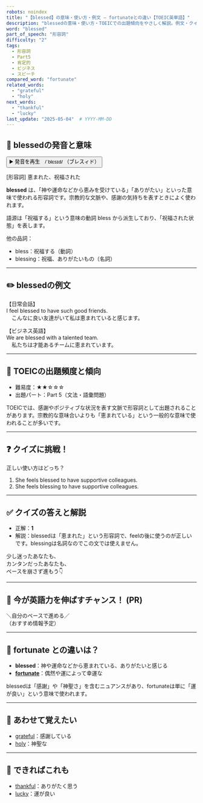 ```yaml
---
robots: noindex
title: "【blessed】の意味・使い方・例文 ― fortunateとの違い【TOEIC英単語】"
description: "blessedの意味・使い方・TOEICでの出題傾向をやさしく解説。例文・クイズ付きでfortunateとの違いもわかりやすく学べます。"
word: "blessed"
part_of_speech: "形容詞"
difficulty: "2"
tags:
  - 形容詞
  - Part5
  - 肯定的
  - ビジネス
  - スピーチ
compared_word: "fortunate"
related_words:
  - "grateful"
  - "holy"
next_words:
  - "thankful"
  - "lucky"
last_update: "2025-05-04"  # YYYY-MM-DD
---
```


## 🔰 blessedの発音と意味

<button class="play-audio" onclick="playTTS('blessed')">
  <span class="play-audio-main">
    ▶️ 発音を再生　/ˈblɛsɪd/
  </span>
  <span class="play-audio-sub">
    （ブレスィド）
  </span>
</button>

[形容詞] 恵まれた、祝福された

**blessed** は、「神や運命などから恵みを受けている」「ありがたい」といった意味で使われる形容詞です。宗教的な文脈や、感謝の気持ちを表すときによく使われます。

語源は「祝福する」という意味の動詞 bless から派生しており、「祝福された状態」を表します。

他の品詞：  
- bless：祝福する（動詞）
- blessing：祝福、ありがたいもの（名詞）

---

## ✏️ blessedの例文

【日常会話】  
I feel blessed to have such good friends.  
　こんなに良い友達がいて私は恵まれていると感じます。

【ビジネス英語】  
We are blessed with a talented team.  
　私たちは才能あるチームに恵まれています。

---

## 🎯 TOEICの出題頻度と傾向

- 難易度：★★☆☆☆
- 出題パート：Part 5（文法・語彙問題）

TOEICでは、感謝やポジティブな状況を表す文脈で形容詞として出題されることがあります。宗教的な意味合いよりも「恵まれている」という一般的な意味で使われることが多いです。

---

## ❓ クイズに挑戦！

正しい使い方はどっち？

1. She feels blessed to have supportive colleagues.  
2. She feels blessing to have supportive colleagues.

---

## ✅ クイズの答えと解説

- 正解：**1**
- 解説：blessedは「恵まれた」という形容詞で、feelの後に使うのが正しいです。blessingは名詞なのでこの文では使えません。

少し迷ったあなたも、  
カンタンだったあなたも、  
ペースを崩さず進もう👇️

---

## 🚀 今が英語力を伸ばすチャンス！ (PR)

<div class="info-center">
＼自分のペースで進める／<br>  
（おすすめ情報予定）
</div>

---

## 🤔  fortunate との違いは？

- **blessed**：神や運命などから恵まれている、ありがたいと感じる
- **[fortunate](/word/fortunate/)**：偶然や運によって幸運な

blessedは「感謝」や「神聖さ」を含むニュアンスがあり、fortunateは単に「運が良い」という意味で使われます。

---

## 🧩 あわせて覚えたい

- [grateful](/word/grateful/)：感謝している
- [holy](/word/holy/)：神聖な

---

## 📖 できればこれも

- [thankful](/word/thankful/)：ありがたく思う
- [lucky](/word/lucky/)：運が良い

<!-- cvid: aid18_bid43 -->
